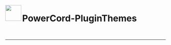 <img align="left" src="https://powercord.dev/dist/0c6744dac479b5509821.svg" width="50px"/><h1 align="left"> PowerCord-PluginThemes</h1><br>

---

